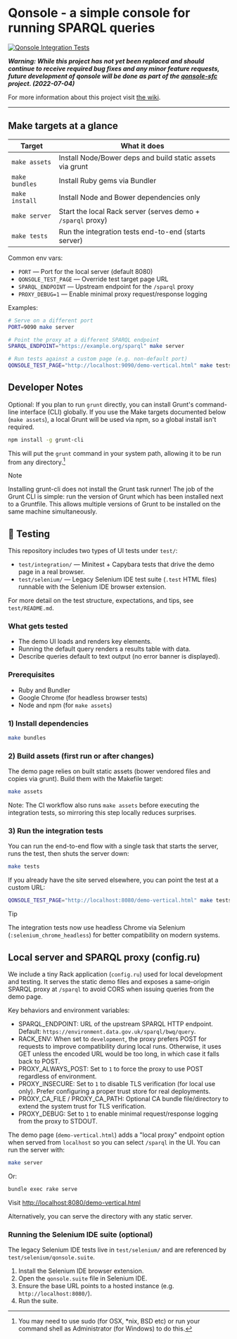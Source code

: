# Qonsole - a simple console for running SPARQL queries

[![Qonsole Integration Tests](https://github.com/epimorphics/qonsole/actions/workflows/integration-tests.yml/badge.svg)](https://github.com/epimorphics/qonsole/actions/workflows/integration-tests.yml)

**_Warning: While this project has not yet been replaced and should continue to
receive required bug fixes and any minor feature requests, future development of
qonsole will be done as part of the
[qonsole-sfc](https://github.com/epimorphics/qonsole-sfc) project.
(2022-07-04)_**

For more information about this project visit [the
wiki](https://github.com/epimorphics/qonsole/wiki).

---

## Make targets at a glance

| Target            | What it does                                                |
|-------------------|-------------------------------------------------------------|
| `make assets`     | Install Node/Bower deps and build static assets via grunt   |
| `make bundles`    | Install Ruby gems via Bundler                               |
| `make install`    | Install Node and Bower dependencies only                    |
| `make server`     | Start the local Rack server (serves demo + `/sparql` proxy) |
| `make tests`      | Run the integration tests end-to-end (starts server)        |

Common env vars:

- `PORT` — Port for the local server (default 8080)
- `QONSOLE_TEST_PAGE` — Override test target page URL
- `SPARQL_ENDPOINT` — Upstream endpoint for the `/sparql` proxy
- `PROXY_DEBUG=1` — Enable minimal proxy request/response logging

Examples:

```sh
# Serve on a different port
PORT=9090 make server

# Point the proxy at a different SPARQL endpoint
SPARQL_ENDPOINT="https://example.org/sparql" make server

# Run tests against a custom page (e.g. non-default port)
QONSOLE_TEST_PAGE="http://localhost:9090/demo-vertical.html" make tests
```

## Developer Notes

Optional: If you plan to run `grunt` directly, you can install Grunt's
command-line interface (CLI) globally. If you use the Make targets
documented below (`make assets`), a local Grunt will be used via npm,
so a global install isn't required.

```sh
npm install -g grunt-cli
```

This will put the `grunt` command in your system path, allowing it to be run
from any directory.[^1]

>[!Note]
> Installing grunt-cli does not install the Grunt task runner! The job
> of the Grunt CLI is simple: run the version of Grunt which has been installed
> next to a Gruntfile. This allows multiple versions of Grunt to be installed on
> the same machine simultaneously.

[^1]: You may need to use sudo (for OSX, *nix, BSD etc) or run your
command shell as Administrator (for Windows) to do this.

## 🧪 Testing

This repository includes two types of UI tests under `test/`:

- `test/integration/` — Minitest + Capybara tests that drive the demo
  page in a real browser.
- `test/selenium/` — Legacy Selenium IDE test suite (`.test` HTML files)
  runnable with the Selenium IDE browser extension.

For more detail on the test structure, expectations, and tips, see
`test/README.md`.

### What gets tested

- The demo UI loads and renders key elements.
- Running the default query renders a results table with data.
- Describe queries default to text output (no error banner is displayed).

### Prerequisites

- Ruby and Bundler
- Google Chrome (for headless browser tests)
- Node and npm (for `make assets`)

### 1) Install dependencies

```sh
make bundles
```

### 2) Build assets (first run or after changes)

The demo page relies on built static assets (bower vendored files and
copies via grunt).
Build them with the Makefile target:

```sh
make assets
```

Note: The CI workflow also runs `make assets` before executing the
integration tests, so mirroring this step locally reduces surprises.

### 3) Run the integration tests

You can run the end-to-end flow with a single task that starts the server,
runs the test, then shuts the server down:

```sh
make tests
```

If you already have the site served elsewhere, you can point the test at a
custom URL:

```sh
QONSOLE_TEST_PAGE="http://localhost:8080/demo-vertical.html" make tests
```

> [!TIP]
> The integration tests now use headless Chrome via Selenium
> (`:selenium_chrome_headless`) for better compatibility on modern systems.

## Local server and SPARQL proxy (config.ru)

We include a tiny Rack application (`config.ru`) used for local development and
testing. It serves the static demo files and exposes a same-origin SPARQL proxy
at `/sparql` to avoid CORS when issuing queries from the demo page.

Key behaviors and environment variables:

- SPARQL_ENDPOINT: URL of the upstream SPARQL HTTP endpoint. Default:
  `https://environment.data.gov.uk/sparql/bwq/query`.
- RACK_ENV: When set to `development`, the proxy prefers POST for requests to
  improve compatibility during local runs. Otherwise, it uses GET unless the
  encoded URL would be too long, in which case it falls back to POST.
- PROXY_ALWAYS_POST: Set to `1` to force the proxy to use POST regardless of
  environment.
- PROXY_INSECURE: Set to `1` to disable TLS verification (for local use only).
  Prefer configuring a proper trust store for real deployments.
- PROXY_CA_FILE / PROXY_CA_PATH: Optional CA bundle file/directory to extend
  the system trust for TLS verification.
- PROXY_DEBUG: Set to `1` to enable minimal request/response logging from the
  proxy to STDOUT.

The demo page (`demo-vertical.html`) adds a "local proxy" endpoint option when
served from `localhost` so you can select `/sparql` in the UI. You can run the
server with:

```sh
make server
```

Or:

```sh
bundle exec rake serve
```

Visit <http://localhost:8080/demo-vertical.html>

Alternatively, you can serve the directory with any static server.

### Running the Selenium IDE suite (optional)

The legacy Selenium IDE tests live in `test/selenium/` and are referenced by `test/selenium/qonsole.suite`.

1. Install the Selenium IDE browser extension.
2. Open the `qonsole.suite` file in Selenium IDE.
3. Ensure the base URL points to a hosted instance (e.g. `http://localhost:8080/`).
4. Run the suite.
